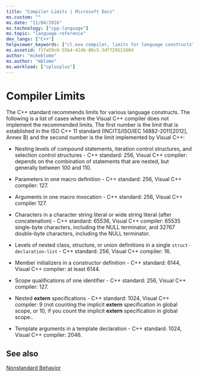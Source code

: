 ```yaml
---
title: "Compiler Limits | Microsoft Docs"
ms.custom: ""
ms.date: "11/04/2016"
ms.technology: ["cpp-language"]
ms.topic: "language-reference"
dev_langs: ["C++"]
helpviewer_keywords: ["cl.exe compiler, limits for language constructs"]
ms.assetid: f1fa59c6-55b4-414b-80c5-3df72952160d
author: "mikeblome"
ms.author: "mblome"
ms.workload: ["cplusplus"]
---
```

# Compiler Limits
The C++ standard recommends limits for various language constructs. The following is a list of cases where the Visual C++ compiler does not implement the recommended limits. The first number is the limit that is established in the ISO C++ 11 standard (INCITS/ISO/IEC 14882-2011[2012], Annex B) and the second number is the limit implemented by Visual C++:  
  
-   Nesting levels of compound statements, iteration control structures, and selection control structures - C++ standard: 256, Visual C++ compiler: depends on the combination of statements that are nested, but generally between 100 and 110.  
  
-   Parameters in one macro definition - C++ standard: 256, Visual C++ compiler: 127.  
  
-   Arguments in one macro invocation - C++ standard: 256, Visual C++ compiler 127.  
  
-   Characters in a character string literal or wide string literal (after concatenation) - C++ standard: 65536, Visual C++ compiler: 65535 single-byte characters, including the NULL terminator, and 32767 double-byte characters, including the NULL terminator.  
  
-   Levels of nested class, structure, or union definitions in a single `struct-declaration-list` - C++ standard: 256, Visual C++ compiler: 16.  
  
-   Member initializers in a constructor definition - C++ standard: 6144, Visual C++ compiler: at least 6144.  
  
-   Scope qualifications of one identifier - C++ standard: 256, Visual C++ compiler: 127.  
  
-   Nested **extern** specifications - C++ standard: 1024, Visual C++ compiler: 9 (not counting the implicit **extern** specification in global scope, or 10, if you count the implicit **extern** specification in global scope..  
  
-   Template arguments in a template declaration - C++ standard: 1024, Visual C++ compiler: 2046.  
  
## See also  
 [Nonstandard Behavior](../cpp/nonstandard-behavior.md)